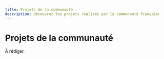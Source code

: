 ```yaml
---
title: Projets de la communauté
description: Découvrez les projets réalisés par la communauté française
---
```


# Projets de la communauté

À rédiger.
